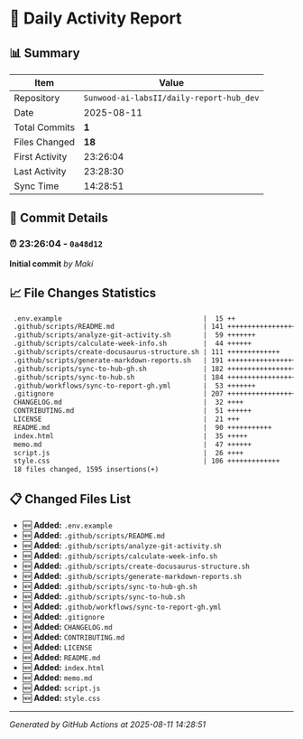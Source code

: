# 📅 Daily Activity Report

## 📊 Summary
| Item | Value |
|------|-------|
| Repository | `Sunwood-ai-labsII/daily-report-hub_dev` |
| Date | 2025-08-11 |
| Total Commits | **1** |
| Files Changed | **18** |
| First Activity | 23:26:04 |
| Last Activity | 23:28:30 |
| Sync Time | 14:28:51 |

## 📝 Commit Details

### ⏰ 23:26:04 - `0a48d12`
**Initial commit**
*by Maki*

## 📈 File Changes Statistics

```diff
 .env.example                                   |  15 ++
 .github/scripts/README.md                      | 141 +++++++++++++++++
 .github/scripts/analyze-git-activity.sh        |  59 +++++++
 .github/scripts/calculate-week-info.sh         |  44 ++++++
 .github/scripts/create-docusaurus-structure.sh | 111 +++++++++++++
 .github/scripts/generate-markdown-reports.sh   | 191 +++++++++++++++++++++++
 .github/scripts/sync-to-hub-gh.sh              | 182 ++++++++++++++++++++++
 .github/scripts/sync-to-hub.sh                 | 184 ++++++++++++++++++++++
 .github/workflows/sync-to-report-gh.yml        |  53 +++++++
 .gitignore                                     | 207 +++++++++++++++++++++++++
 CHANGELOG.md                                   |  32 ++++
 CONTRIBUTING.md                                |  51 ++++++
 LICENSE                                        |  21 +++
 README.md                                      |  90 +++++++++++
 index.html                                     |  35 +++++
 memo.md                                        |  47 ++++++
 script.js                                      |  26 ++++
 style.css                                      | 106 +++++++++++++
 18 files changed, 1595 insertions(+)
```

## 📋 Changed Files List

- 🆕 **Added:** `.env.example`
- 🆕 **Added:** `.github/scripts/README.md`
- 🆕 **Added:** `.github/scripts/analyze-git-activity.sh`
- 🆕 **Added:** `.github/scripts/calculate-week-info.sh`
- 🆕 **Added:** `.github/scripts/create-docusaurus-structure.sh`
- 🆕 **Added:** `.github/scripts/generate-markdown-reports.sh`
- 🆕 **Added:** `.github/scripts/sync-to-hub-gh.sh`
- 🆕 **Added:** `.github/scripts/sync-to-hub.sh`
- 🆕 **Added:** `.github/workflows/sync-to-report-gh.yml`
- 🆕 **Added:** `.gitignore`
- 🆕 **Added:** `CHANGELOG.md`
- 🆕 **Added:** `CONTRIBUTING.md`
- 🆕 **Added:** `LICENSE`
- 🆕 **Added:** `README.md`
- 🆕 **Added:** `index.html`
- 🆕 **Added:** `memo.md`
- 🆕 **Added:** `script.js`
- 🆕 **Added:** `style.css`

---
*Generated by GitHub Actions at 2025-08-11 14:28:51*
